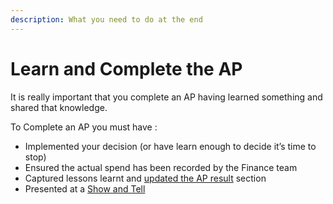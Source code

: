 ```yaml
---
description: What you need to do at the end
---
```


# Learn and Complete the AP

It is really important that you complete an AP having learned something and shared that knowledge.

To Complete an AP you must have :

* Implemented your decision \(or have learn enough to decide it’s time to stop\)
* Ensured the actual spend has been recorded by the Finance team
* Captured lessons learnt and [updated the AP result](../run-your-own-ap/where-to-start.md#the-ap-template) section
* Presented at a [Show and Tell](../ap-housekeeping/documents-tools-and-meetings.md#monthly-show-and-tell)



